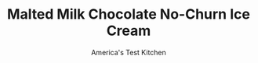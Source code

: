 ---
layout: ../../layouts/MarkdownPostLayout.astro
title: Malted Milk Chocolate No-Churn Ice Cream
author: America's Test Kitchen
pubDate: 2023-03-15
description: "With help from an heirloom recipe, we made a no-churn ice cream that made us melt."
image_url: https://res.cloudinary.com/hksqkdlah/image/upload/ar_1:1,c_fill,dpr_2.0,f_auto,fl_lossy.progressive.strip_profile,g_faces:auto,q_auto:low,w_344/SFS_Malted_Ice_Cream_002_doyoqd
tags: ["Desserts or Baked Goods","Chocolate","Frozen Desserts"]
calories: 4009
protein: 5
carbohydrates: 38
fats: 
fiber: 
ingredients: ["2 cups, heavy cream, chilled","1 cup, sweetened condensed milk","6 ounces, milk chocolate, melted","6 tablespoons, malted milk powder","1/4 cup, whole milk","1/4 cup, light corn syrup","2 tablespoons, sugar","1 teaspoon, vanilla extract","1/4 teaspoon, table salt"]
serves: 10
time: "15 minutes, plus 6 hours freezing"
instructions: ["Process cream in blender until soft peaks form, 20 to 30 seconds. Scrape down sides of blender jar and continue to process until stiff peaks form, about 10 seconds longer. Using rubber spatula, stir in condensed milk, melted chocolate, malted milk powder, whole milk, corn syrup, sugar, vanilla, and salt. Process until thoroughly combined, about 20 seconds, scraping down sides of blender jar as needed.","Pour cream mixture into 8½ by 4½-inch loaf pan. Press plastic wrap flush against surface of cream mixture. Freeze until firm, at least 6 hours. Serve."]
nutrition: ["239 mg Potassium","157 mg Phosphorus","169 mg Calcium","24 mg Magnesium","144 mg Sodium","25 g Fat","7 g Monounsaturated","1 g Polyunsaturated","1 mg Vitamin C","81 mg Cholesterol","16 g Saturated","8 µg Folate (food)","37 g Sugars","2 µg Vitamin K","51 g Water","38 g Carbs","8 µg Folate equivalent (total)","5 g Protein","234 µg Vitamin A","400 kcal Energy","17 g Sugars, added","4009 calories"]
notes: "To melt the chocolate, microwave it in a bowl at 50 percent power for 2 to 3 minutes, stirring it occasionally. The cream mixture freezes more quickly&nbsp;in a loaf pan than in a taller, narrower container. If you don’t have a loaf pan, use an 8-inch square baking pan."
---